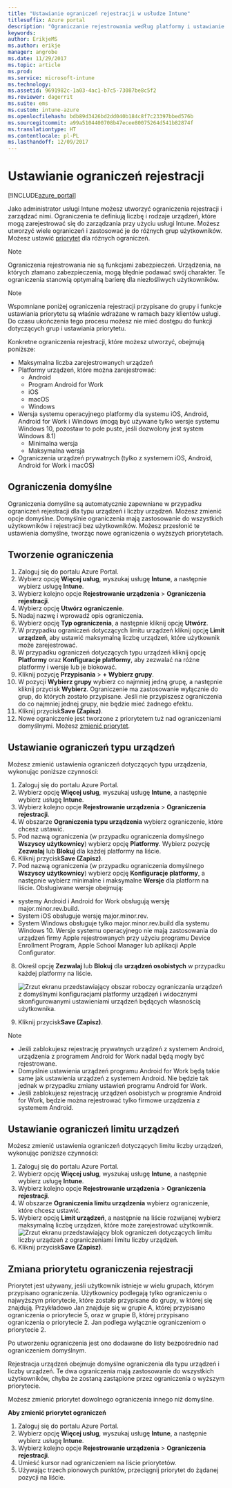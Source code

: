 ```yaml
---
title: "Ustawianie ograniczeń rejestracji w usłudze Intune"
titlesuffix: Azure portal
description: "Ograniczanie rejestrowania według platformy i ustawianie limitu rejestracji urządzeń w usłudze Intune. \""
keywords: 
author: ErikjeMS
ms.author: erikje
manager: angrobe
ms.date: 11/29/2017
ms.topic: article
ms.prod: 
ms.service: microsoft-intune
ms.technology: 
ms.assetid: 9691982c-1a03-4ac1-b7c5-73087be8c5f2
ms.reviewer: dagerrit
ms.suite: ems
ms.custom: intune-azure
ms.openlocfilehash: bdb89d3426bd2dd040b184c8f7c23397bbed576b
ms.sourcegitcommit: a99a5104400708b47ecee80075264d541b82874f
ms.translationtype: HT
ms.contentlocale: pl-PL
ms.lasthandoff: 12/09/2017
---
```

# <a name="set-enrollment-restrictions"></a>Ustawianie ograniczeń rejestracji

[!INCLUDE[azure_portal](./includes/azure_portal.md)]

Jako administrator usługi Intune możesz utworzyć ograniczenia rejestracji i zarządzać nimi. Ograniczenia te definiują liczbę i rodzaje urządzeń, które mogą zarejestrować się do zarządzania przy użyciu usługi Intune. Możesz utworzyć wiele ograniczeń i zastosować je do różnych grup użytkowników. Możesz ustawić [priorytet](#change-enrollment-restriction-priority) dla różnych ograniczeń.

>[!NOTE]
>Ograniczenia rejestrowania nie są funkcjami zabezpieczeń. Urządzenia, na których złamano zabezpieczenia, mogą błędnie podawać swój charakter. Te ograniczenia stanowią optymalną barierę dla niezłośliwych użytkowników.

>[!NOTE]
>Wspomniane poniżej ograniczenia rejestracji przypisane do grupy i funkcje ustawiania priorytetu są właśnie wdrażane w ramach bazy klientów usługi. Do czasu ukończenia tego procesu możesz nie mieć dostępu do funkcji dotyczących grup i ustawiania priorytetu. 

Konkretne ograniczenia rejestracji, które możesz utworzyć, obejmują poniższe:

- Maksymalna liczba zarejestrowanych urządzeń
- Platformy urządzeń, które można zarejestrować:
  - Android
  - Program Android for Work
  - iOS
  - macOS
  - Windows
- Wersja systemu operacyjnego platformy dla systemu iOS, Android, Android for Work i Windows (mogą być używane tylko wersje systemu Windows 10, pozostaw to pole puste, jeśli dozwolony jest system Windows 8.1)
  - Minimalna wersja
  - Maksymalna wersja
- Ograniczenia urządzeń prywatnych (tylko z systemem iOS, Android, Android for Work i macOS)

## <a name="default-restrictions"></a>Ograniczenia domyślne

Ograniczenia domyślne są automatycznie zapewniane w przypadku ograniczeń rejestracji dla typu urządzeń i liczby urządzeń. Możesz zmienić opcje domyślne. Domyślnie ograniczenia mają zastosowanie do wszystkich użytkowników i rejestracji bez użytkowników. Możesz przesłonić te ustawienia domyślne, tworząc nowe ograniczenia o wyższych priorytetach.

## <a name="create-a-restriction"></a>Tworzenie ograniczenia

1. Zaloguj się do portalu Azure Portal.
2. Wybierz opcję **Więcej usług**, wyszukaj usługę **Intune**, a następnie wybierz usługę **Intune**.
3. Wybierz kolejno opcje **Rejestrowanie urządzenia** > **Ograniczenia rejestracji**.
4. Wybierz opcję **Utwórz ograniczenie**.
5. Nadaj nazwę i wprowadź opis ograniczenia.
6. Wybierz opcję **Typ ograniczenia**, a następnie kliknij opcję **Utwórz**.
7. W przypadku ograniczeń dotyczących limitu urządzeń kliknij opcję **Limit urządzeń**, aby ustawić maksymalną liczbę urządzeń, które użytkownik może zarejestrować.
8. W przypadku ograniczeń dotyczących typu urządzeń kliknij opcję **Platformy** oraz **Konfiguracje platformy**, aby zezwalać na różne platformy i wersje lub je blokować.
9. Kliknij pozycję **Przypisania** > **+ Wybierz grupy**.
10. W pozycji **Wybierz grupy** wybierz co najmniej jedną grupę, a następnie kliknij przycisk **Wybierz**. Ograniczenie ma zastosowanie wyłącznie do grup, do których zostało przypisane. Jeśli nie przypiszesz ograniczenia do co najmniej jednej grupy, nie będzie mieć żadnego efektu.
11. Kliknij przycisk**Save (Zapisz)**.
12. Nowe ograniczenie jest tworzone z priorytetem tuż nad ograniczeniami domyślnymi. Możesz [zmienić priorytet](#change-enrollment-restriction-priority).

## <a name="set-device-type-restrictions"></a>Ustawianie ograniczeń typu urządzeń

Możesz zmienić ustawienia ograniczeń dotyczących typu urządzenia, wykonując poniższe czynności:

1. Zaloguj się do portalu Azure Portal.
2. Wybierz opcję **Więcej usług**, wyszukaj usługę **Intune**, a następnie wybierz usługę **Intune**.
3. Wybierz kolejno opcje **Rejestrowanie urządzenia** > **Ograniczenia rejestracji**.
4. W obszarze **Ograniczenia typu urządzenia** wybierz ograniczenie, które chcesz ustawić.
5. Pod nazwą ograniczenia (w przypadku ograniczenia domyślnego **Wszyscy użytkownicy**) wybierz opcję **Platformy**. Wybierz pozycję **Zezwalaj** lub **Blokuj** dla każdej platformy na liście.
6. Kliknij przycisk**Save (Zapisz)**.
7. Pod nazwą ograniczenia (w przypadku ograniczenia domyślnego **Wszyscy użytkownicy**) wybierz opcję **Konfiguracje platformy**, a następnie wybierz minimalne i maksymalne **Wersje** dla platform na liście. Obsługiwane wersje obejmują:
  - systemy Android i Android for Work obsługują wersję major.minor.rev.build.
  - System iOS obsługuje wersję major.minor.rev.
  - System Windows obsługuje tylko major.minor.rev.build dla systemu Windows 10.
  Wersje systemu operacyjnego nie mają zastosowania do urządzeń firmy Apple rejestrowanych przy użyciu programu Device Enrollment Program, Apple School Manager lub aplikacji Apple Configurator. 
8. Określ opcję **Zezwalaj** lub **Blokuj** dla **urządzeń osobistych** w przypadku każdej platformy na liście.

    ![Zrzut ekranu przedstawiający obszar roboczy ograniczania urządzeń z domyślnymi konfiguracjami platformy urządzeń i widocznymi skonfigurowanymi ustawieniami urządzeń będących własnością użytkownika.](media/device-restrictions-platform-configurations.png)
9. Kliknij przycisk**Save (Zapisz)**.

>[!NOTE]
>- Jeśli zablokujesz rejestrację prywatnych urządzeń z systemem Android, urządzenia z programem Android for Work nadal będą mogły być rejestrowane.
>- Domyślnie ustawienia urządzeń programu Android for Work będą takie same jak ustawienia urządzeń z systemem Android. Nie będzie tak jednak w przypadku zmiany ustawień programu Android for Work.
>- Jeśli zablokujesz rejestrację urządzeń osobistych w programie Android for Work, będzie można rejestrować tylko firmowe urządzenia z systemem Android.

## <a name="set-device-limit-restrictions"></a>Ustawianie ograniczeń limitu urządzeń

Możesz zmienić ustawienia ograniczeń dotyczących limitu liczby urządzeń, wykonując poniższe czynności:

1. Zaloguj się do portalu Azure Portal.
2. Wybierz opcję **Więcej usług**, wyszukaj usługę **Intune**, a następnie wybierz usługę **Intune**.
3. Wybierz kolejno opcje **Rejestrowanie urządzenia** > **Ograniczenia rejestracji**.
4. W obszarze **Ograniczenia limitu urządzenia** wybierz ograniczenie, które chcesz ustawić.
5. Wybierz opcję **Limit urządzeń**, a następnie na liście rozwijanej wybierz maksymalną liczbę urządzeń, które może zarejestrować użytkownik.
    ![Zrzut ekranu przedstawiający blok ograniczeń dotyczących limitu liczby urządzeń z ograniczeniami limitu liczby urządzeń.](./media/device-restrictions-limit.png)
6. Kliknij przycisk**Save (Zapisz)**.

## <a name="change-enrollment-restriction-priority"></a>Zmiana priorytetu ograniczenia rejestracji

Priorytet jest używany, jeśli użytkownik istnieje w wielu grupach, którym przypisano ograniczenia. Użytkownicy podlegają tylko ograniczeniu o najwyższym priorytecie, które zostało przypisane do grupy, w której się znajdują. Przykładowo Jan znajduje się w grupie A, której przypisano ograniczenia o priorytecie 5, oraz w grupie B, której przypisano ograniczenia o priorytecie 2. Jan podlega wyłącznie ograniczeniom o priorytecie 2. 

Po utworzeniu ograniczenia jest ono dodawane do listy bezpośrednio nad ograniczeniem domyślnym.

Rejestracja urządzeń obejmuje domyślne ograniczenia dla typu urządzeń i liczby urządzeń. Te dwa ograniczenia mają zastosowanie do wszystkich użytkowników, chyba że zostaną zastąpione przez ograniczenia o wyższym priorytecie. 

Możesz zmienić priorytet dowolnego ograniczenia innego niż domyślne. 

**Aby zmienić priorytet ograniczeń**

1. Zaloguj się do portalu Azure Portal.
2. Wybierz opcję **Więcej usług**, wyszukaj usługę **Intune**, a następnie wybierz usługę **Intune**.
3. Wybierz kolejno opcje **Rejestrowanie urządzenia** > **Ograniczenia rejestracji**.
4. Umieść kursor nad ograniczeniem na liście priorytetów.
5. Używając trzech pionowych punktów, przeciągnij priorytet do żądanej pozycji na liście.





